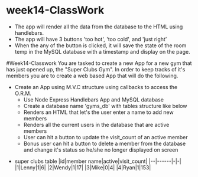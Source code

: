 # week14-ClassWork
* The app will render all the data from the database to the HTML using handlebars.
* The app will have 3 buttons 'too hot', 'too cold', and 'just right’
* When the any of the button is clicked, it will save the state of the room temp in the MySQL database with a timestamp and display on the page.

#Week14-Classwork 
You are tasked to create a new App for a new gym that has just opened up, the "Super Clubs Gym". In order to keep tracks of it's members you are to create a web based App that will do the following.

* Create an App using M.V.C structure using callbacks to access the O.R.M.
    * Use Node Express Handlebars App and MySQL database 
    * Create a database name 'gyms_db' with tables structure like below
    * Renders an HTML that let's the user enter a name to add new members
    * Renders all the current users in the database that are active members
    * User can hit a button to update the visit_count of an active member
    * Bonus user can hit a button to delete a member from the database and change it's status so he/she no longer displayed on screen

- super clubs table
|id|member name|active|visit_count|
|--|------|-|-|
|1|Lenny|1|6|
|2|Wendy|1|17|
|3|Mike|0|4|
|4|Ryan|1|153|